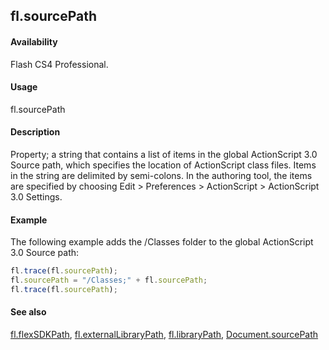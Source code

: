 ## fl.sourcePath

#### Availability

Flash CS4 Professional.

#### Usage

fl.sourcePath

#### Description

Property; a string that contains a list of items in the global ActionScript 3.0 Source path, which specifies the location of ActionScript class files. Items in the string are delimited by semi-colons. In the authoring tool, the items are specified by choosing Edit > Preferences > ActionScript > ActionScript 3.0 Settings.

#### Example

The following example adds the /Classes folder to the global ActionScript 3.0 Source path:

```javascript
fl.trace(fl.sourcePath);
fl.sourcePath = "/Classes;" + fl.sourcePath;
fl.trace(fl.sourcePath);
```

#### See also

[fl.flexSDKPath](../flash_object_(fl)/fl29.md), [fl.externalLibraryPath](../flash_object_(fl)/fl23.md), [fl.libraryPath](../flash_object_(fl)/fl39.md), [Document.sourcePath](../Document_object/Document36.md)
